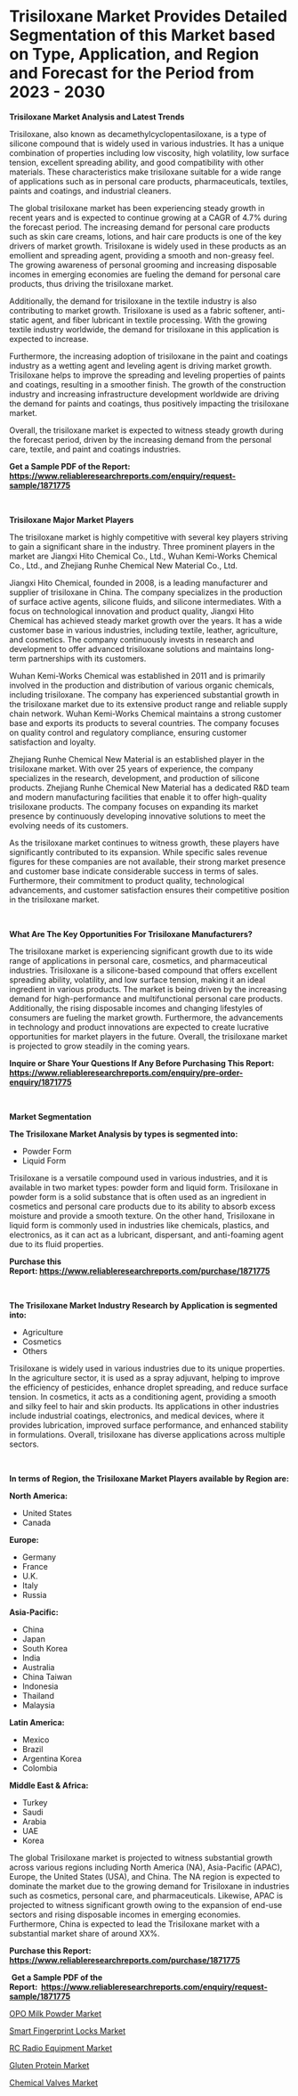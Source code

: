 <p><h1>Trisiloxane Market Provides Detailed Segmentation of this Market based on Type, Application, and Region and Forecast for the Period from 2023 - 2030</h1></p><p><strong>Trisiloxane Market Analysis and Latest Trends</strong></p>
<p><p>Trisiloxane, also known as decamethylcyclopentasiloxane, is a type of silicone compound that is widely used in various industries. It has a unique combination of properties including low viscosity, high volatility, low surface tension, excellent spreading ability, and good compatibility with other materials. These characteristics make trisiloxane suitable for a wide range of applications such as in personal care products, pharmaceuticals, textiles, paints and coatings, and industrial cleaners.</p><p>The global trisiloxane market has been experiencing steady growth in recent years and is expected to continue growing at a CAGR of 4.7% during the forecast period. The increasing demand for personal care products such as skin care creams, lotions, and hair care products is one of the key drivers of market growth. Trisiloxane is widely used in these products as an emollient and spreading agent, providing a smooth and non-greasy feel. The growing awareness of personal grooming and increasing disposable incomes in emerging economies are fueling the demand for personal care products, thus driving the trisiloxane market.</p><p>Additionally, the demand for trisiloxane in the textile industry is also contributing to market growth. Trisiloxane is used as a fabric softener, anti-static agent, and fiber lubricant in textile processing. With the growing textile industry worldwide, the demand for trisiloxane in this application is expected to increase.</p><p>Furthermore, the increasing adoption of trisiloxane in the paint and coatings industry as a wetting agent and leveling agent is driving market growth. Trisiloxane helps to improve the spreading and leveling properties of paints and coatings, resulting in a smoother finish. The growth of the construction industry and increasing infrastructure development worldwide are driving the demand for paints and coatings, thus positively impacting the trisiloxane market.</p><p>Overall, the trisiloxane market is expected to witness steady growth during the forecast period, driven by the increasing demand from the personal care, textile, and paint and coatings industries.</p></p>
<p><strong>Get a Sample PDF of the Report:&nbsp; <a href="https://www.reliableresearchreports.com/enquiry/request-sample/1871775">https://www.reliableresearchreports.com/enquiry/request-sample/1871775</a></strong></p>
<p>&nbsp;</p>
<p><strong>Trisiloxane Major Market Players</strong></p>
<p><p>The trisiloxane market is highly competitive with several key players striving to gain a significant share in the industry. Three prominent players in the market are Jiangxi Hito Chemical Co., Ltd., Wuhan Kemi-Works Chemical Co., Ltd., and Zhejiang Runhe Chemical New Material Co., Ltd.</p><p>Jiangxi Hito Chemical, founded in 2008, is a leading manufacturer and supplier of trisiloxane in China. The company specializes in the production of surface active agents, silicone fluids, and silicone intermediates. With a focus on technological innovation and product quality, Jiangxi Hito Chemical has achieved steady market growth over the years. It has a wide customer base in various industries, including textile, leather, agriculture, and cosmetics. The company continuously invests in research and development to offer advanced trisiloxane solutions and maintains long-term partnerships with its customers.</p><p>Wuhan Kemi-Works Chemical was established in 2011 and is primarily involved in the production and distribution of various organic chemicals, including trisiloxane. The company has experienced substantial growth in the trisiloxane market due to its extensive product range and reliable supply chain network. Wuhan Kemi-Works Chemical maintains a strong customer base and exports its products to several countries. The company focuses on quality control and regulatory compliance, ensuring customer satisfaction and loyalty.</p><p>Zhejiang Runhe Chemical New Material is an established player in the trisiloxane market. With over 25 years of experience, the company specializes in the research, development, and production of silicone products. Zhejiang Runhe Chemical New Material has a dedicated R&D team and modern manufacturing facilities that enable it to offer high-quality trisiloxane products. The company focuses on expanding its market presence by continuously developing innovative solutions to meet the evolving needs of its customers.</p><p>As the trisiloxane market continues to witness growth, these players have significantly contributed to its expansion. While specific sales revenue figures for these companies are not available, their strong market presence and customer base indicate considerable success in terms of sales. Furthermore, their commitment to product quality, technological advancements, and customer satisfaction ensures their competitive position in the trisiloxane market.</p></p>
<p>&nbsp;</p>
<p><strong>What Are The Key Opportunities For Trisiloxane Manufacturers?</strong></p>
<p><p>The trisiloxane market is experiencing significant growth due to its wide range of applications in personal care, cosmetics, and pharmaceutical industries. Trisiloxane is a silicone-based compound that offers excellent spreading ability, volatility, and low surface tension, making it an ideal ingredient in various products. The market is being driven by the increasing demand for high-performance and multifunctional personal care products. Additionally, the rising disposable incomes and changing lifestyles of consumers are fueling the market growth. Furthermore, the advancements in technology and product innovations are expected to create lucrative opportunities for market players in the future. Overall, the trisiloxane market is projected to grow steadily in the coming years.</p></p>
<p><strong>Inquire or Share Your Questions If Any Before Purchasing This Report: <a href="https://www.reliableresearchreports.com/enquiry/pre-order-enquiry/1871775">https://www.reliableresearchreports.com/enquiry/pre-order-enquiry/1871775</a></strong></p>
<p>&nbsp;</p>
<p><strong>Market Segmentation</strong></p>
<p><strong>The Trisiloxane Market Analysis by types is segmented into:</strong></p>
<p><ul><li>Powder Form</li><li>Liquid Form</li></ul></p>
<p><p>Trisiloxane is a versatile compound used in various industries, and it is available in two market types: powder form and liquid form. Trisiloxane in powder form is a solid substance that is often used as an ingredient in cosmetics and personal care products due to its ability to absorb excess moisture and provide a smooth texture. On the other hand, Trisiloxane in liquid form is commonly used in industries like chemicals, plastics, and electronics, as it can act as a lubricant, dispersant, and anti-foaming agent due to its fluid properties.</p></p>
<p><strong>Purchase this Report:&nbsp;<a href="https://www.reliableresearchreports.com/purchase/1871775">https://www.reliableresearchreports.com/purchase/1871775</a></strong></p>
<p>&nbsp;</p>
<p><strong>The Trisiloxane Market Industry Research by Application is segmented into:</strong></p>
<p><ul><li>Agriculture</li><li>Cosmetics</li><li>Others</li></ul></p>
<p><p>Trisiloxane is widely used in various industries due to its unique properties. In the agriculture sector, it is used as a spray adjuvant, helping to improve the efficiency of pesticides, enhance droplet spreading, and reduce surface tension. In cosmetics, it acts as a conditioning agent, providing a smooth and silky feel to hair and skin products. Its applications in other industries include industrial coatings, electronics, and medical devices, where it provides lubrication, improved surface performance, and enhanced stability in formulations. Overall, trisiloxane has diverse applications across multiple sectors.</p></p>
<p>&nbsp;</p>
<p><strong>In terms of Region, the Trisiloxane Market Players available by Region are:</strong></p>
<p>
    <p> <strong> North America: </strong>
        <ul>
            <li>United States</li>
            <li>Canada</li>
        </ul>
        </p> 
    <p> <strong> Europe: </strong>
        <ul>
            <li>Germany</li>
            <li>France</li>
            <li>U.K.</li>
            <li>Italy</li>
            <li>Russia</li>
        </ul>
        </p> 
    <p> <strong> Asia-Pacific: </strong>
        <ul>
            <li>China</li>
            <li>Japan</li>
            <li>South Korea</li>
            <li>India</li>
            <li>Australia</li>
            <li>China Taiwan</li>
            <li>Indonesia</li>
            <li>Thailand</li>
            <li>Malaysia</li>
        </ul>
        </p> 
    <p> <strong> Latin America: </strong>
        <ul>
            <li>Mexico</li>
            <li>Brazil</li>
            <li>Argentina Korea</li>
            <li>Colombia</li>
        </ul>
        </p> 
    <p> <strong> Middle East & Africa: </strong>
        <ul>
            <li>Turkey</li>
            <li>Saudi</li>
            <li>Arabia</li>
            <li>UAE</li>
            <li>Korea</li>
        </ul>
    </p>
    </p>
<p><p>The global Trisiloxane market is projected to witness substantial growth across various regions including North America (NA), Asia-Pacific (APAC), Europe, the United States (USA), and China. The NA region is expected to dominate the market due to the growing demand for Trisiloxane in industries such as cosmetics, personal care, and pharmaceuticals. Likewise, APAC is projected to witness significant growth owing to the expansion of end-use sectors and rising disposable incomes in emerging economies. Furthermore, China is expected to lead the Trisiloxane market with a substantial market share of around XX%.</p></p>
<p><strong>Purchase this Report: <a href="https://www.reliableresearchreports.com/purchase/1871775">https://www.reliableresearchreports.com/purchase/1871775</a></strong></p>
<p>&nbsp;<strong>Get a Sample PDF of the Report:&nbsp;&nbsp;<a href="https://www.reliableresearchreports.com/enquiry/request-sample/1871775">https://www.reliableresearchreports.com/enquiry/request-sample/1871775</a></strong></p>
<p><strong></strong></p>
<p><p><a href="https://medium.com/@kevinbarnes75/opo-milk-powder-market-analysis-and-sze-forecasted-for-period-from-2023-to-2030-fcd3a3871294">OPO Milk Powder Market</a></p><p><a href="https://medium.com/@shanieprice69879/smart-fingerprint-locks-market-comprehensive-assessment-by-type-application-and-geography-60bb898071bc">Smart Fingerprint Locks Market</a></p><p><a href="https://medium.com/@lulukerluke/rc-radio-equipment-market-size-market-outlook-and-market-forecast-2023-to-2030-9b3be13cbae6">RC Radio Equipment Market</a></p><p><a href="https://medium.com/@olenwuckert56/gluten-protein-market-size-and-market-trends-complete-industry-overview-2023-to-2030-541177576701">Gluten Protein Market</a></p><p><a href="https://medium.com/@lottiejerde6456/chemical-valves-market-size-and-market-trends-complete-industry-overview-2023-to-2030-96af0b966550">Chemical Valves Market</a></p></p>